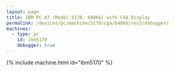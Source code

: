```yaml
---
layout: page
title: IBM PC AT (Model 5170, 640Kb) with CGA Display
permalink: /devices/pc/machine/5170/cga/640kb/rev3/debugger/
machines:
  - type: pc
    id: ibm5170
    debugger: true
---
```


{% include machine.html id="ibm5170" %}
